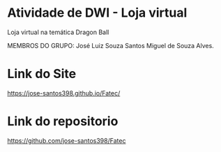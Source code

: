 # Atividade de DWI - Loja virtual
Loja virtual na temática Dragon Ball

MEMBROS DO GRUPO: 
José Luiz Souza Santos
Miguel de Souza Alves.
# Link do Site
https://jose-santos398.github.io/Fatec/
# Link do repositorio
https://github.com/jose-santos398/Fatec